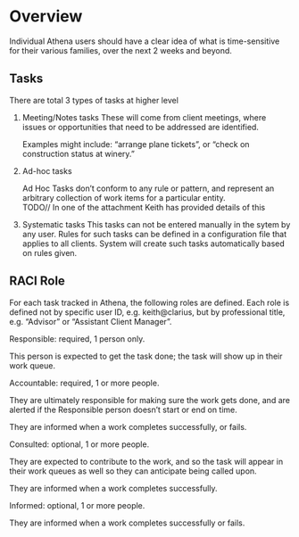# Overview

Individual Athena users should have a clear idea of what is time-sensitive for their various families, over the next 2 weeks and beyond.



## Tasks

There are total 3 types of tasks at higher level

1. Meeting/Notes tasks
   These will come from client meetings, where issues or opportunities that need to be addressed are identified.

   Examples might include: “arrange plane tickets”, or “check on construction status at winery.”

2. Ad-hoc tasks

   Ad Hoc Tasks don’t conform to any rule or pattern, and represent an arbitrary collection of work items for a particular entity.  
   TODO// In one of the attachment Keith has provided details of this

3. Systematic tasks
   This tasks can not be entered manually in the sytem by any user. Rules for such tasks can be defined in a configuration file that applies to all clients. System will create such tasks automatically based on rules given.



## RACI Role

For each task tracked in Athena, the following roles are defined. Each role is defined not by specific user ID, e.g. keith@clarius, but by professional title, e.g. “Advisor” or “Assistant Client Manager”.

Responsible: required, 1 person only.

This person is expected to get the task done; the task will show up in their work queue.

Accountable: required, 1 or more people.

They are ultimately responsible for making sure the work gets done, and are alerted if the Responsible person doesn’t start or end on time.

They are informed when a work completes successfully, or fails. 

Consulted: optional, 1 or more people.

They are expected to contribute to the work, and so the task will appear in their work queues as well so they can anticipate being called upon.

They are informed when a work completes successfully.

Informed: optional, 1 or more people.

They are informed when a work completes successfully or fails.